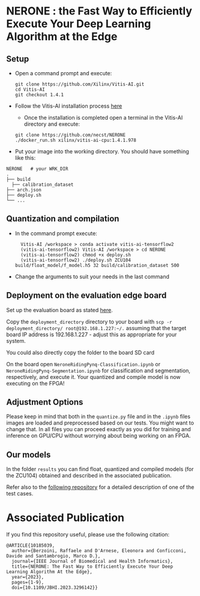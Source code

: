 # NERONE : the Fast Way to Efficiently Execute Your Deep Learning Algorithm at the Edge


## Setup

* Open a command prompt and execute:
    ```console
    git clone https://github.com/Xilinx/Vitis-AI.git
    cd Vitis-AI
    git checkout 1.4.1
    ```
* Follow the Vitis-AI installation process [here](https://docs.xilinx.com/r/en-US/ug1414-vitis-ai/Setting-Up-the-Host) 
  * Once the installation is completed open a terminal in the Vitis-AI directory and execute:  
  ```console
  git clone https://github.com/necst/NERONE
  ./docker_run.sh xilinx/vitis-ai-cpu:1.4.1.978
  ```


* Put your image into the working directory. You should have something like this:

```text
NERONE   # your WRK_DIR
.
├── build
  ├── calibration_dataset
├── arch.json
├── deploy.sh
└── ...
```

## Quantization and compilation

* In the command prompt execute:
  ```console
    Vitis-AI /workspace > conda activate vitis-ai-tensorflow2
    (vitis-ai-tensorflow2) Vitis-AI /workspace > cd NERONE
    (vitis-ai-tensorflow2) chmod +x deploy.sh
    (vitis-ai-tensorflow2) ./deploy.sh ZCU104 build/float_model/f_model.h5 32 build/calibration_dataset 500
    ```
* Change the arguments to suit your needs in the last command

## Deployment on the evaluation edge board

Set up the evaluation board as stated [here](https://github.com/Xilinx/DPU-PYNQ).


Copy the `deployment_directory` directory to your board with `scp -r deployment_directory/ root@192.168.1.227:~/.` assuming that the target board IP address is 192.168.1.227 - adjust this as appropriate for your system.

You could also directly copy the folder to the board SD card 

On the board open `NeroneRidingPynq-Classification.ipynb` or `NeroneRidingPynq-Segmentation.ipynb` for classification and segmentation, respectively, and execute it. Your quantized and compile model is now executing on the FPGA!

## Adjustment Options

Please keep in mind that both in the `quantize.py` file and in the `.ipynb` files images are loaded and preprocessed based on our tests. You might want to change that. In all files you can proceed exactly as you did for training and inference on GPU/CPU without worrying about being working on an FPGA.

## Our models

In the folder `results` you can find float, quantized and compiled models (for the ZCU104) obtained and described in the associated publication.

Refer also to the [following repository](https://github.com/necst/SENECA) for a detailed description of one of the test cases.

<a id="paper_ref"></a>
# Associated Publication

If you find this repository useful, please use the following citation:

```
@ARTICLE{10185039,
  author={Berzoini, Raffaele and D'Arnese, Eleonora and Conficconi, Davide and Santambrogio, Marco D.},
  journal={IEEE Journal of Biomedical and Health Informatics}, 
  title={NERONE: The Fast Way to Efficiently Execute Your Deep Learning Algorithm At the Edge}, 
  year={2023},
  pages={1-9},
  doi={10.1109/JBHI.2023.3296142}}
